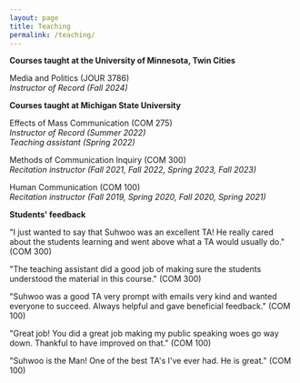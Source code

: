 ```yaml
---
layout: page
title: Teaching
permalink: /teaching/
---
```

**Courses taught at the University of Minnesota, Twin Cities**

Media and Politics (JOUR 3786)<br>
*Instructor of Record (Fall 2024)*<br>

**Courses taught at Michigan State University**

Effects of Mass Communication (COM 275)<br>
*Instructor of Record (Summer 2022)*<br>
*Teaching assistant (Spring 2022)*

Methods of Communication Inquiry (COM 300)<br>
*Recitation instructor (Fall 2021, Fall 2022, Spring 2023, Fall 2023)*

Human Communication (COM 100)<br>
*Recitation instructor (Fall 2019, Spring 2020, Fall 2020, Spring 2021)*

**Students' feedback**

"I just wanted to say that Suhwoo was an excellent TA! He really cared about the students learning and went above what a TA would usually do." (COM 300)

"The teaching assistant did a good job of making sure the students understood the material in this course." (COM 300)

"Suhwoo was a good TA very prompt with emails very kind and wanted everyone to succeed. Always helpful and gave beneficial feedback." (COM 100)

"Great job! You did a great job making my public speaking woes go way down. Thankful to have improved on that." (COM 100)

"Suhwoo is the Man! One of the best TA's I've ever had. He is great." (COM 100)

